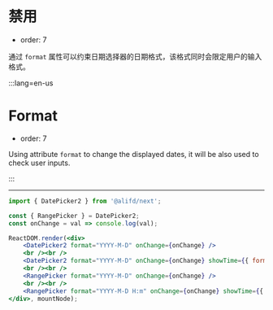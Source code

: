 # 禁用

- order: 7

通过 `format` 属性可以约束日期选择器的日期格式，该格式同时会限定用户的输入格式。

:::lang=en-us
# Format

- order: 7

Using attribute `format` to change the displayed dates, it will be also used to check user inputs.

:::

---

````jsx
import { DatePicker2 } from '@alifd/next';

const { RangePicker } = DatePicker2;
const onChange = val => console.log(val);

ReactDOM.render(<div>
    <DatePicker2 format="YYYY-M-D" onChange={onChange} />
    <br /><br />
    <DatePicker2 format="YYYY-M-D" onChange={onChange} showTime={{ format: 'HH:mm' }} />
    <br /><br />
    <RangePicker format="YYYY-M-D" onChange={onChange} />
    <br /><br />
    <RangePicker format="YYYY-M-D H:m" onChange={onChange} showTime={{ format: 'HH:mm' }} />
</div>, mountNode);
````
